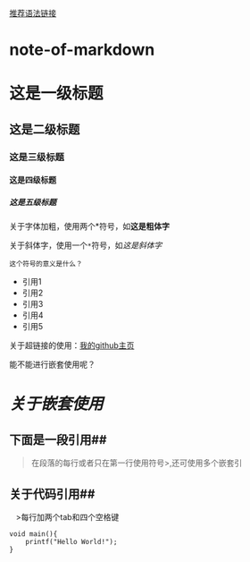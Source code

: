 [推荐语法链接](http://younghz.github.io/Markdown/)
# note-of-markdown #

# 这是一级标题 #

## 这是二级标题 ##

### 这是三级标题 ###

#### 这是四级标题 ####

##### 这是五级标题 #####

关于字体加粗，使用两个*符号，如**这是粗体字**

关于斜体字，使用一个`*`符号，如*这是斜体字*

`这个符号的意义是什么？`

- 引用1
- 引用2
- 引用3
- 引用4
- 引用5

关于超链接的使用：[我的github主页](https://github.com/Yuguohugo)

能不能进行嵌套使用呢？
# *关于嵌套使用* #

## 下面是一段引用##

>在段落的每行或者只在第一行使用符号>,还可使用多个嵌套引

## 关于代码引用##
    >每行加两个tab和四个空格键
    
    
    void main(){
        printf("Hello World!");
    }
